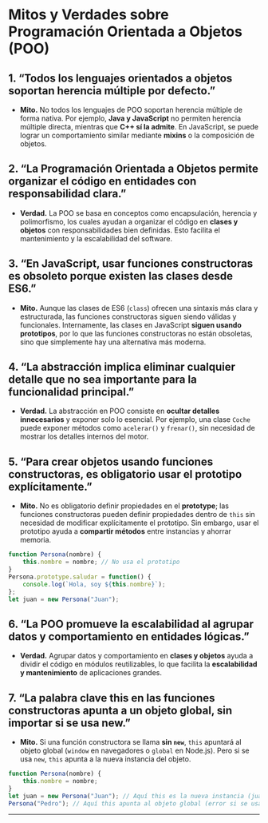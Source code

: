 # Mitos y Verdades sobre Programación Orientada a Objetos (POO)

## 1. “Todos los lenguajes orientados a objetos soportan herencia múltiple por defecto.”  
- **Mito.** No todos los lenguajes de POO soportan herencia múltiple de forma nativa. Por ejemplo, **Java y JavaScript** no permiten herencia múltiple directa, mientras que **C++ sí la admite**. En JavaScript, se puede lograr un comportamiento similar mediante **mixins** o la composición de objetos.

## 2. “La Programación Orientada a Objetos permite organizar el código en entidades con responsabilidad clara.”  
- **Verdad.** La POO se basa en conceptos como encapsulación, herencia y polimorfismo, los cuales ayudan a organizar el código en **clases y objetos** con responsabilidades bien definidas. Esto facilita el mantenimiento y la escalabilidad del software.

## 3. “En JavaScript, usar funciones constructoras es obsoleto porque existen las clases desde ES6.”  
- **Mito.** Aunque las clases de ES6 (`class`) ofrecen una sintaxis más clara y estructurada, las funciones constructoras siguen siendo válidas y funcionales. Internamente, las clases en JavaScript **siguen usando prototipos**, por lo que las funciones constructoras no están obsoletas, sino que simplemente hay una alternativa más moderna.

## 4. “La abstracción implica eliminar cualquier detalle que no sea importante para la funcionalidad principal.”  
- **Verdad.** La abstracción en POO consiste en **ocultar detalles innecesarios** y exponer solo lo esencial. Por ejemplo, una clase `Coche` puede exponer métodos como `acelerar()` y `frenar()`, sin necesidad de mostrar los detalles internos del motor.

## 5. “Para crear objetos usando funciones constructoras, es obligatorio usar el prototipo explícitamente.”  
- **Mito.** No es obligatorio definir propiedades en el **prototype**; las funciones constructoras pueden definir propiedades dentro de `this` sin necesidad de modificar explícitamente el prototipo. Sin embargo, usar el prototipo ayuda a **compartir métodos** entre instancias y ahorrar memoria.  

```javascript
function Persona(nombre) {
    this.nombre = nombre; // No usa el prototipo
}
Persona.prototype.saludar = function() {
    console.log(`Hola, soy ${this.nombre}`);
};
let juan = new Persona("Juan");
```

## 6. “La POO promueve la escalabilidad al agrupar datos y comportamiento en entidades lógicas.”  
- **Verdad.** Agrupar datos y comportamiento en **clases y objetos** ayuda a dividir el código en módulos reutilizables, lo que facilita la **escalabilidad y mantenimiento** de aplicaciones grandes.

## 7. “La palabra clave this en las funciones constructoras apunta a un objeto global, sin importar si se usa new.”  
- **Mito.** Si una función constructora se llama **sin `new`**, `this` apuntará al objeto global (`window` en navegadores o `global` en Node.js). Pero si se usa `new`, `this` apunta a la nueva instancia del objeto.  

```javascript
function Persona(nombre) {
    this.nombre = nombre;
}
let juan = new Persona("Juan"); // Aquí this es la nueva instancia (juan)
Persona("Pedro"); // Aquí this apunta al objeto global (error si se usa 'use strict')
```

---


